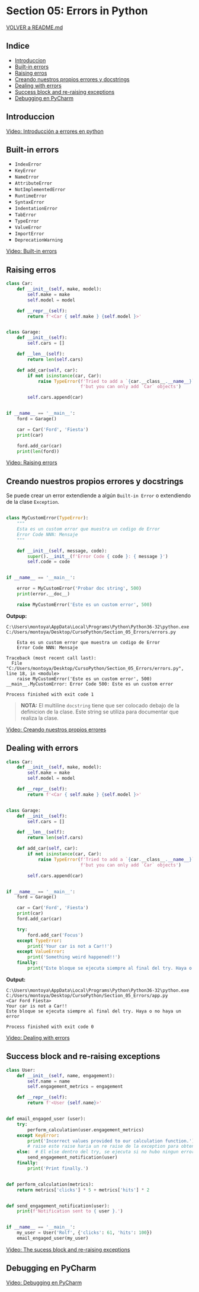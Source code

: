 
# Section 05: Errors in Python

[VOLVER a README.md](README.md)

## Indice

* [Introduccion](#introduccion)
* [Built-in errors](#built-in-errors)
* [Raising erros](#raising-errors)
* [Creando nuestros propios errores y docstrings](#creando-nuestros-propios-errores-y-docstrings)
* [Dealing with errors](#dealing-with-errors)
* [Success block and re-raising exceptions](#success-block-and-re-raising-exceptions)
* [Debugging en PyCharm](#debugging-en-pycharm)

## Introduccion

[Video: Introducción a errores en python](https://www.udemy.com/the-complete-python-course/learn/v4/t/lecture/9445238?start=0)

## Built-in errors

* ``IndexError``
* ``KeyError``
* ``NameError``
* ``AttributeError``
* ``NotImplementedError``
* ``RuntimeError``
* ``SyntaxError``
* ``IndentationError``
* ``TabError``
* ``TypeError``
* ``ValueError``
* ``ImportError``
* ``DeprecationWarning``


[Video: Built-in errors](https://www.udemy.com/the-complete-python-course/learn/v4/t/lecture/9445244?start=0)

## Raising erros

```python
class Car:
    def __init__(self, make, model):
        self.make = make
        self.model = model

    def __repr__(self):
        return f'<Car { self.make } {self.model }>'


class Garage:
    def __init__(self):
        self.cars = []

    def __len__(self):
        return len(self.cars)

    def add_car(self, car):
        if not isinstance(car, Car):
            raise TypeError(f'Tried to add a `{car.__class__.__name__}` to the garage, '
                            f'but you can only add `Car` objects')

        self.cars.append(car)


if __name__ == '__main__':
    ford = Garage()

    car = Car('Ford', 'Fiesta')
    print(car)

    ford.add_car(car)
    print(len(ford))
```

[Video: Raising errors](https://www.udemy.com/the-complete-python-course/learn/v4/t/lecture/9445250?start=0)


## Creando nuestros propios errores y docstrings


Se puede crear un error extendiende a algún ``Built-in Error`` o extendiendo de la clase ``Exception``.

```python

class MyCustomError(TypeError):
    """
    Esta es un custom error que muestra un codigo de Error
    Error Code NNN: Mensaje
    """

    def __init__(self, message, code):
        super().__init__(f'Error Code { code }: { message }')
        self.code = code


if __name__ == '__main__':

    error = MyCustomError('Probar doc string', 500)
    print(error.__doc__)

    raise MyCustomError('Este es un custom error', 500)

```

**Outpup:**  

```console
C:\Users\montoya\AppData\Local\Programs\Python\Python36-32\python.exe C:/Users/montoya/Desktop/CursoPython/Section_05_Errors/errors.py

    Esta es un custom error que muestra un codigo de Error
    Error Code NNN: Mensaje
    
Traceback (most recent call last):
  File "C:/Users/montoya/Desktop/CursoPython/Section_05_Errors/errors.py", line 18, in <module>
    raise MyCustomError('Este es un custom error', 500)
__main__.MyCustomError: Error Code 500: Este es un custom error

Process finished with exit code 1
```

> **NOTA:** El multiline ``docstring`` tiene que ser colocado debajo de la definicion de la clase. Este string se utiliza para documentar que realiza la clase.

[Video: Creando nuestros propios errores](https://www.udemy.com/the-complete-python-course/learn/v4/t/lecture/9445258?start=0)

## Dealing with errors

```python
class Car:
    def __init__(self, make, model):
        self.make = make
        self.model = model

    def __repr__(self):
        return f'<Car { self.make } {self.model }>'


class Garage:
    def __init__(self):
        self.cars = []

    def __len__(self):
        return len(self.cars)

    def add_car(self, car):
        if not isinstance(car, Car):
            raise TypeError(f'Tried to add a `{car.__class__.__name__}` to the garage, '
                            f'but you can only add `Car` objects')

        self.cars.append(car)


if __name__ == '__main__':
    ford = Garage()

    car = Car('Ford', 'Fiesta')
    print(car)
    ford.add_car(car)

    try:
        ford.add_car('Focus')
    except TypeError:
        print('Your car is not a Car!!')
    except ValueError:
        print('Something weird happened!!')
    finally:
        print("Este bloque se ejecuta siempre al final del try. Haya o no haya un error")

```

**Output:**

```console
C:\Users\montoya\AppData\Local\Programs\Python\Python36-32\python.exe C:/Users/montoya/Desktop/CursoPython/Section_05_Errors/app.py
<Car Ford Fiesta>
Your car is not a Car!!
Este bloque se ejecuta siempre al final del try. Haya o no haya un error

Process finished with exit code 0

```

[Video: Dealing with errors](https://www.udemy.com/the-complete-python-course/learn/v4/t/lecture/9445260?start=0)

## Success block and re-raising exceptions

```python
class User:
    def __init__(self, name, engagement):
        self.name = name
        self.engagement_metrics = engagement

    def __repr__(self):
        return f'<User {self.name}>'


def email_engaged_user (user):
    try:
        perform_calculation(user.engagement_metrics)
    except KeyError:
        print('Incorrect values provided to our calculation function.')
        # raise este raise haria un re raise de la exception para obtener el trace, pero interrumpe la ejecucion
    else:  # El else dentro del try, se ejecuta si no hubo ningun error. A diferencia del finally que se ejecuta siempre
        send_engagement_notification(user)
    finally:
        print('Print finally.')


def perform_calculation(metrics):
    return metrics['clicks'] * 5 + metrics['hits'] * 2


def send_engagement_notification(user):
    print(f'Notification sent to { user }.')


if __name__ == '__main__':
    my_user = User('Rolf', {'clicks': 61, 'hits': 100})
    email_engaged_user(my_user)
```

[Video: The sucess block and re-raising exceptions](https://www.udemy.com/the-complete-python-course/learn/v4/t/lecture/9445266?start=0)

## Debugging en PyCharm

[Video: Debugging en PyCharm](https://www.udemy.com/the-complete-python-course/learn/v4/t/lecture/9445270?start=0)